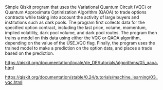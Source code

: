Simple Qiskit program that uses the Variational Quantum Circuit (VQC) or Quantum Approximate Optimization Algorithm (QAOA) to trade options contracts while taking into account the activity of large buyers and institutions such as dark pools. The program first collects data for the specified option contract, including the last price, volume, momentum, implied volatility, dark pool volume, and dark pool routes. The program then trains a model on this data using either the VQC or QAOA algorithm, depending on the value of the USE_VQC flag. Finally, the program uses the trained model to make a prediction on the option data, and places a trade based on the prediction.

https://qiskit.org/documentation/locale/de_DE/tutorials/algorithms/05_qaoa.html


https://qiskit.org/documentation/stable/0.24/tutorials/machine_learning/03_vqc.html
